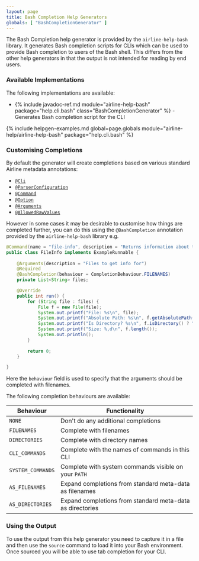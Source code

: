 ```yaml
---
layout: page
title: Bash Completion Help Generators
globals: [ "BashCompletionGenerator" ]
---
```


The Bash Completion help generator is provided by the `airline-help-bash` library.  It generates Bash completion scripts for CLIs which can be used to provide Bash completion to users of the Bash shell.  This differs from the other help generators in that the output is not intended for reading by end users.

### Available Implementations

The following implementations are available:

- {% include javadoc-ref.md module="airline-help-bash" package="help.cli.bash" class="BashCompletionGenerator" %} - Generates Bash completion script for the CLI

{% include helpgen-examples.md global=page.globals module="airline-help/airline-help-bash" package="help.cli.bash" %}

### Customising Completions

By default the generator will create completions based on various standard Airline metadata annotations:

 - [`@Cli`](../annotations/cli.html)
 - [`@ParserConfiguration`](../annotations/parser.html)
 - [`@Command`](../annotations/command.html)
 - [`@Option`](../annotations/option.html) 
 - [`@Arguments`](../annotations/arguments.html)
 - [`@AllowedRawValues`](../annotations/allowed-raw-values.html)

However in some cases it may be desirable to customise how things are completed further, you can do this using the `@BashCompletion` annotation provided by the `airline-help-bash` library e.g.

```java
@Command(name = "file-info", description = "Returns information about the given files")
public class FileInfo implements ExampleRunnable {
    
    @Arguments(description = "Files to get info for")
    @Required
    @BashCompletion(behaviour = CompletionBehaviour.FILENAMES)
    private List<String> files;

    @Override
    public int run() {
        for (String file : files) {
            File f = new File(file);
            System.out.printf("File: %s\n", file);
            System.out.printf("Absolute Path: %s\n", f.getAbsolutePath());
            System.out.printf("Is Directory? %s\n", f.isDirectory() ? "Yes" : "No");
            System.out.printf("Size: %,d\n", f.length());
            System.out.println();
        }
        
        return 0;
    }

}
```

Here the `behaviour` field is used to specify that the arguments should be completed with filenames.

The following completion behaviours are available:

| Behaviour | Functionality |
| ------------- | ----------------- |
| `NONE` | Don't do any additional completions |
| `FILENAMES` | Complete with filenames |
| `DIRECTORIES` | Complete with directory names |
| `CLI_COMMANDS` | Complete with the names of commands in this CLI |
| `SYSTEM_COMMANDS` | Complete with system commands visible on your `PATH` |
| `AS_FILENAMES` | Expand completions from standard meta-data as filenames |
| `AS_DIRECTORIES` | Expand completions from standard meta-data as directories |

### Using the Output

To use the output from this help generator you need to capture it in a file and then use the `source` command to load it into your Bash environment.  Once sourced you will be able to use tab completion for your CLI.
